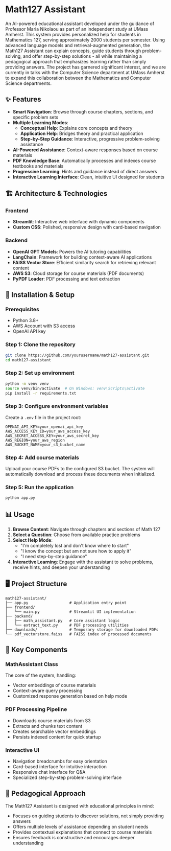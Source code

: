 # Math127 Assistant

An AI-powered educational assistant developed under the guidance of Professor Maria Nikolaou as part of an independent study at UMass Amherst. This system provides personalized help for students in Mathematics 127, serving approximately 2000 students per semester. Using advanced language models and retrieval-augmented generation, the Math127 Assistant can explain concepts, guide students through problem-solving, and offer step-by-step solutions - all while maintaining a pedagogical approach that emphasizes learning rather than simply providing answers. The project has garnered significant interest, and we are currently in talks with the Computer Science department at UMass Amherst to expand this collaboration between the Mathematics and Computer Science departments.

## ✨ Features

- **Smart Navigation**: Browse through course chapters, sections, and specific problem sets
- **Multiple Learning Modes**:
  - **Conceptual Help**: Explains core concepts and theory
  - **Application Help**: Bridges theory and practical application
  - **Step-by-Step Guidance**: Interactive, progressive problem-solving assistance
- **AI-Powered Assistance**: Context-aware responses based on course materials
- **PDF Knowledge Base**: Automatically processes and indexes course textbooks and materials
- **Progressive Learning**: Hints and guidance instead of direct answers
- **Interactive Learning Interface**: Clean, intuitive UI designed for students

## 🏗️ Architecture & Technologies

### Frontend
- **Streamlit**: Interactive web interface with dynamic components
- **Custom CSS**: Polished, responsive design with card-based navigation

### Backend
- **OpenAI GPT Models**: Powers the AI tutoring capabilities
- **LangChain**: Framework for building context-aware AI applications
- **FAISS Vector Store**: Efficient similarity search for retrieving relevant content
- **AWS S3**: Cloud storage for course materials (PDF documents)
- **PyPDF Loader**: PDF processing and text extraction

## 🚀 Installation & Setup

### Prerequisites
- Python 3.8+
- AWS Account with S3 access
- OpenAI API key

### Step 1: Clone the repository
```bash
git clone https://github.com/yourusername/math127-assistant.git
cd math127-assistant
```

### Step 2: Set up environment
```bash
python -m venv venv
source venv/bin/activate  # On Windows: venv\Scripts\activate
pip install -r requirements.txt
```

### Step 3: Configure environment variables
Create a `.env` file in the project root:
```
OPENAI_API_KEY=your_openai_api_key
AWS_ACCESS_KEY_ID=your_aws_access_key
AWS_SECRET_ACCESS_KEY=your_aws_secret_key
AWS_REGION=your_aws_region
AWS_BUCKET_NAME=your_s3_bucket_name
```

### Step 4: Add course materials
Upload your course PDFs to the configured S3 bucket. The system will automatically download and process these documents when initialized.

### Step 5: Run the application
```bash
python app.py
```

## 📊 Usage

1. **Browse Content**: Navigate through chapters and sections of Math 127
2. **Select a Question**: Choose from available practice problems
3. **Select Help Mode**:
   - "I'm completely lost and don't know where to start"
   - "I know the concept but am not sure how to apply it"
   - "I need step-by-step guidance"
4. **Interactive Learning**: Engage with the assistant to solve problems, receive hints, and deepen your understanding

## 🖥️ Project Structure

```
math127-assistant/
├── app.py                  # Application entry point
├── frontend/
│   └── main.py             # Streamlit UI implementation
├── backend/
│   ├── math_assistant.py   # Core assistant logic
│   └── extract_text.py     # PDF processing utilities
├── downloads/              # Temporary storage for downloaded PDFs
└── pdf_vectorstore.faiss   # FAISS index of processed documents
```

## 🔧 Key Components

### MathAssistant Class
The core of the system, handling:
- Vector embeddings of course materials
- Context-aware query processing
- Customized response generation based on help mode

### PDF Processing Pipeline
- Downloads course materials from S3
- Extracts and chunks text content
- Creates searchable vector embeddings
- Persists indexed content for quick startup

### Interactive UI
- Navigation breadcrumbs for easy orientation
- Card-based interface for intuitive interaction
- Responsive chat interface for Q&A
- Specialized step-by-step problem-solving interface

## 🧠 Pedagogical Approach

The Math127 Assistant is designed with educational principles in mind:
- Focuses on guiding students to discover solutions, not simply providing answers
- Offers multiple levels of assistance depending on student needs
- Provides contextual explanations that connect to course materials
- Ensures feedback is constructive and encourages deeper understanding
